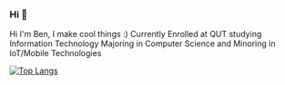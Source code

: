 ### Hi 👋 
<!-- 
Here's my Website: https://bensimmers.live/index.html -->

Hi I'm Ben, I make cool things :)
Currently Enrolled at QUT studying Information Technology Majoring in Computer Science and Minoring in IoT/Mobile Technologies


[![Top Langs](https://github-readme-stats.vercel.app/api/top-langs/?username=ben-S-lgtm)](https://github.com/ben-S-lgtm/github-readme-stats)


<!--
**ben-S-lgtm/ben-S-lgtm** is a ✨ _special_ ✨ repository because its `README.md` (this file) appears on your GitHub profile.

Here are some ideas to get you started:

- 🔭 I’m currently working on cool stuff
- 🌱 I’m currently learning ...
- 👯 I’m looking to collaborate on ...
- 🤔 I’m looking for help with ...
- 💬 Ask me about ...
- 📫 How to reach me: ...
- 😄 Pronouns: ...
- ⚡ Fun fact: ...
-->
